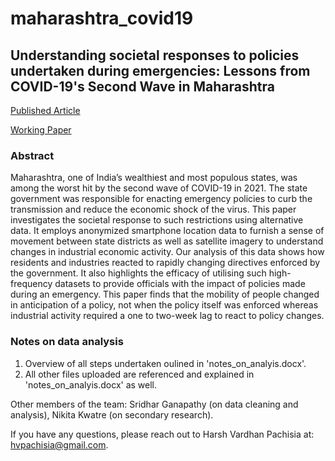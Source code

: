 # maharashtra_covid19

## Understanding societal responses to policies undertaken during emergencies: Lessons from COVID-19's Second Wave in Maharashtra

[Published Article](https://bit.ly/3dJf1FT)

[Working Paper](https://bit.ly/3Tb2Y4p)

### Abstract

Maharashtra, one of India’s wealthiest and most populous states, was among the worst hit by the second wave of COVID-19 in 2021. The state government was responsible for enacting emergency policies to curb the transmission and reduce the economic shock of the virus. This paper investigates the societal response to such restrictions using alternative data. It employs anonymized smartphone location data to furnish a sense of movement between state districts as well as satellite imagery to understand changes in industrial economic activity. Our analysis of this data shows how residents and industries reacted to rapidly changing directives enforced by the government. It also highlights the efficacy of utilising such high-frequency datasets to provide officials with the impact of policies made during an emergency. This paper finds that the mobility of people changed in anticipation of a policy, not when the policy itself was enforced whereas industrial activity required a one to two-week lag to react to policy changes.


### Notes on data analysis

1. Overview of all steps undertaken oulined in 'notes_on_analyis.docx'.
2. All other files uploaded are referenced and explained in 'notes_on_analyis.docx' as well.

Other members of the team: Sridhar Ganapathy (on data cleaning and analysis), Nikita Kwatre (on secondary research). 

If you have any questions, please reach out to Harsh Vardhan Pachisia at: hvpachisia@gmail.com. 
